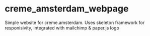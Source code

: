 # creme_amsterdam_webpage
Simple website for creme.amsterdam. Uses skeleton framework for responisivity, integrated with mailchimp &amp; paper.js logo
